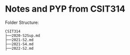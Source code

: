 # Notes and PYP from CSIT314

Folder Structure:

```
CSIT314
├──2020-S2Sup.md
├──2021-S2.md
├──2021-S4.md
├──2022-S2.md
```
